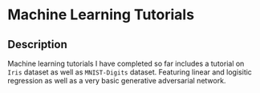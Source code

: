 # Machine Learning Tutorials
## Description
Machine learning tutorials I have completed so far includes a tutorial on `Iris` dataset as well as `MNIST-Digits` dataset. Featuring linear and logisitic regression as well as a very basic generative adversarial network. 
